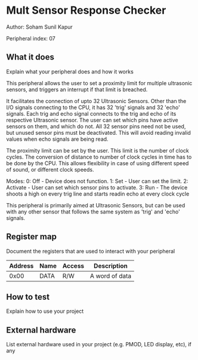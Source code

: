 <!---

This file is used to generate your project datasheet. Please fill in the information below and delete any unused
sections.

The peripheral index is the number TinyQV will use to select your peripheral.  You will pick a free
slot when raising the pull request against the main TinyQV repository, and can fill this in then.  You
also need to set this value as the PERIPHERAL_NUM in your test script.

You can also include images in this folder and reference them in the markdown. Each image must be less than
512 kb in size, and the combined size of all images must be less than 1 MB.
-->

# Mult Sensor Response Checker

Author: Soham Sunil Kapur

Peripheral index: 07

## What it does

Explain what your peripheral does and how it works

This peripheral allows the user to set a proximity limit for multiple ultrasonic sensors, and triggers an interrupt if that limit is breached.

It facilitates the connection of upto 32 Ultrasonic Sensors.
Other than the I/O signals connecting to the CPU, it has 32 'trig' signals and 32 'echo' signals.
Each trig and echo signal connects to the trig and echo of its respective Ultrasonic sensor.
The user can set which pins have active sensors on them, and which do not.
All 32 sensor pins need not be used, but unused sensor pins must be deactivated.
This will avoid reading invalid values when echo signals are being read.

The proximity limit can be set by the user. This limit is the number of clock cycles.
The conversion of distance to number of clock cycles in time has to be done by the CPU.
This allows flexibility in case of using different speed of sound, or different clock speeds.

Modes:
  0: Off - Device does not function.
  1: Set - User can set the limit.
  2: Activate - User can set which sensor pins to activate.
  3: Run - The device shoots a high on every trig line and starts readin echo at every clock cycle


This peripheral is primarily aimed at Ultrasonic Sensors, but can be used with any other sensor that follows the same system as 'trig' and 'echo' signals.

## Register map

Document the registers that are used to interact with your peripheral

| Address | Name  | Access | Description                                                         |
|---------|-------|--------|---------------------------------------------------------------------|
| 0x00    | DATA  | R/W    | A word of data                                                      |

## How to test

Explain how to use your project

## External hardware

List external hardware used in your project (e.g. PMOD, LED display, etc), if any
